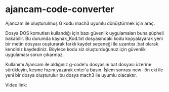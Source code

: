# ajancam-code-converter
Ajancam ile oluşturulmuş G kodu mach3 uyumlu dönüştürmek için araç.

Dosya DOS komutları kullandığı için bazı güvenlik uygulamaları buna şüpheli bakabilir.
Bu durumda kaynak_Kod.txt dosyasındaki kodu kopyalayarak yeni bir metin dosyası ouşturarak farklı kaydet seçeneği ile uzantısı .bat olarak kendiniz kaydediniz.
Böylece kodu siz oluşturduğunuz için güvenlik uygulaması sorun çıkarmaz.

Kullanımı Ajancam ile aldığınız g-code'u dosyasını bat dosyası üzerine sürükleyin, kesme hızını yazarak enter'a basın.
İşlem sonrası new- ön eki ile yeni bir dosya oluşturulur bu dosya mach3 ile uyumlu olacaktır.

Video link:
